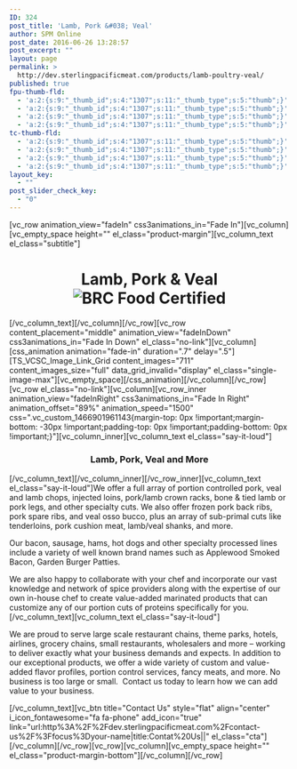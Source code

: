 ```yaml
---
ID: 324
post_title: 'Lamb, Pork &#038; Veal'
author: SPM Online
post_date: 2016-06-26 13:28:57
post_excerpt: ""
layout: page
permalink: >
  http://dev.sterlingpacificmeat.com/products/lamb-poultry-veal/
published: true
fpu-thumb-fld:
  - 'a:2:{s:9:"_thumb_id";s:4:"1307";s:11:"_thumb_type";s:5:"thumb";}'
  - 'a:2:{s:9:"_thumb_id";s:4:"1307";s:11:"_thumb_type";s:5:"thumb";}'
  - 'a:2:{s:9:"_thumb_id";s:4:"1307";s:11:"_thumb_type";s:5:"thumb";}'
  - 'a:2:{s:9:"_thumb_id";s:4:"1307";s:11:"_thumb_type";s:5:"thumb";}'
tc-thumb-fld:
  - 'a:2:{s:9:"_thumb_id";s:4:"1307";s:11:"_thumb_type";s:5:"thumb";}'
  - 'a:2:{s:9:"_thumb_id";s:4:"1307";s:11:"_thumb_type";s:5:"thumb";}'
  - 'a:2:{s:9:"_thumb_id";s:4:"1307";s:11:"_thumb_type";s:5:"thumb";}'
  - 'a:2:{s:9:"_thumb_id";s:4:"1307";s:11:"_thumb_type";s:5:"thumb";}'
layout_key:
  - ""
post_slider_check_key:
  - "0"
---
```

[vc_row animation_view="fadeIn" css3animations_in="Fade In"][vc_column][vc_empty_space height="" el_class="product-margin"][vc_column_text el_class="subtitle"]
<h1 class="page-title" style="text-align: center;">Lamb, Pork &amp; Veal<img class="brc" src="http://dev.sterlingpacificmeat.com/wp-content/uploads/2016/10/brc-logo-44x66.png" alt="BRC Food Certified" /></h1>
[/vc_column_text][/vc_column][/vc_row][vc_row content_placement="middle" animation_view="fadeInDown" css3animations_in="Fade In Down" el_class="no-link"][vc_column][css_animation animation="fade-in" duration=".7" delay=".5"][TS_VCSC_Image_Link_Grid content_images="711" content_images_size="full" data_grid_invalid="display" el_class="single-image-max"][vc_empty_space][/css_animation][/vc_column][/vc_row][vc_row el_class="no-link"][vc_column][vc_row_inner animation_view="fadeInRight" css3animations_in="Fade In Right" animation_offset="89%" animation_speed="1500" css=".vc_custom_1466901961143{margin-top: 0px !important;margin-bottom: -30px !important;padding-top: 0px !important;padding-bottom: 0px !important;}"][vc_column_inner][vc_column_text el_class="say-it-loud"]
<h3 style="text-align: center;">Lamb, Pork, Veal and More</h3>
[/vc_column_text][/vc_column_inner][/vc_row_inner][vc_column_text el_class="say-it-loud"]We offer a full array of portion controlled pork, veal and lamb chops, injected loins, pork/lamb crown racks, bone &amp; tied lamb or pork legs, and other specialty cuts. We also offer frozen pork back ribs, pork spare ribs, and veal osso bucco, plus an array of sub-primal cuts like tenderloins, pork cushion meat, lamb/veal shanks, and more.

Our bacon, sausage, hams, hot dogs and other specialty processed lines include a variety of well known brand names such as Applewood Smoked Bacon, Garden Burger Patties.

We are also happy to collaborate with your chef and incorporate our vast knowledge and network of spice providers along with the expertise of our own in-house chef to create value-added marinated products that can customize any of our portion cuts of proteins specifically for you.[/vc_column_text][vc_column_text el_class="say-it-loud"]
<div class="vc_row wpb_row vc_row-fluid">
<div class="wpb_column vc_column_container vc_col-sm-12">
<div class="vc_column-inner ">
<div class="wpb_wrapper">
<div class="wpb_text_column wpb_content_element say-it-loud">
<div class="wpb_wrapper">
<div class="vc_row wpb_row vc_row-fluid">
<div class="wpb_column vc_column_container vc_col-sm-12">
<div class="vc_column-inner ">
<div class="wpb_wrapper">
<div class="wpb_text_column wpb_content_element say-it-loud">
<div class="wpb_wrapper">

We are proud to serve large scale restaurant chains, theme parks, hotels, airlines, grocery chains, small restaurants, wholesalers and more – working to deliver exactly what your business demands and expects. In addition to our exceptional products, we offer a wide variety of custom and value-added flavor profiles, portion control services, fancy meats, and more. No business is too large or small.  Contact us today to learn how we can add value to your business.

</div>
</div>
</div>
</div>
</div>
</div>
<div class="vc_row wpb_row vc_row-fluid"></div>
</div>
</div>
</div>
</div>
</div>
</div>
<div class="vc_row wpb_row vc_row-fluid"></div>
[/vc_column_text][vc_btn title="Contact Us" style="flat" align="center" i_icon_fontawesome="fa fa-phone" add_icon="true" link="url:http%3A%2F%2Fdev.sterlingpacificmeat.com%2Fcontact-us%2F%3Ffocus%3Dyour-name|title:Contat%20Us||" el_class="cta"][/vc_column][/vc_row][vc_row][vc_column][vc_empty_space height="" el_class="product-margin-bottom"][/vc_column][/vc_row]